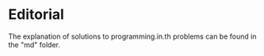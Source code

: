 # Editorial

The explanation of solutions to programming.in.th problems can be found in the "md" folder.
